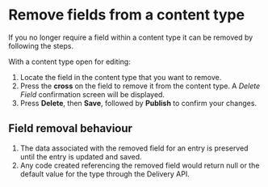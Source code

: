# Remove fields from a content type
If you no longer require a field within a content type it can be removed by following the steps.

With a content type open for editing:

1. Locate the field in the content type that you want to remove.
2. Press the **cross** on the field to remove it from the content type. A *Delete Field* confirmation screen will be displayed.
3. Press **Delete**, then **Save**, followed by **Publish** to confirm your changes.

## Field removal behaviour
1. The data associated with the removed field for an entry is preserved until the entry is updated and saved.
2. Any code created referencing the removed field would return null or the default value for the type through the Delivery API.
